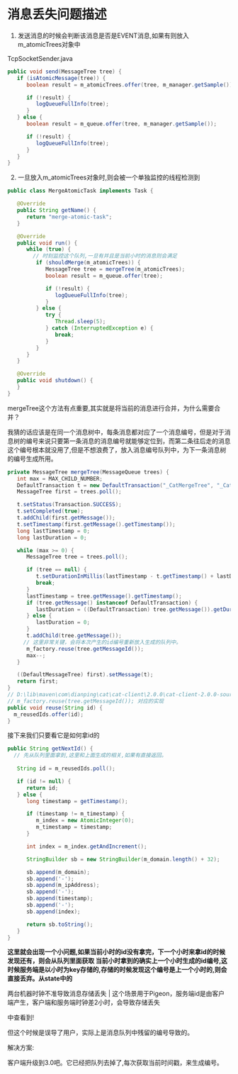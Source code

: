 

# 消息丢失问题描述

1. 发送消息的时候会判断该消息是否是EVENT消息,如果有则放入m_atomicTrees对象中

TcpSocketSender.java

```java
public void send(MessageTree tree) {
   if (isAtomicMessage(tree)) {
      boolean result = m_atomicTrees.offer(tree, m_manager.getSample());

      if (!result) {
         logQueueFullInfo(tree);
      }
   } else {
      boolean result = m_queue.offer(tree, m_manager.getSample());

      if (!result) {
         logQueueFullInfo(tree);
      }
   }
}
```

2. 一旦放入m_atomicTrees对象时,则会被一个单独监控的线程检测到

```java
public class MergeAtomicTask implements Task {

   @Override
   public String getName() {
      return "merge-atomic-task";
   }

   @Override
   public void run() {
      while (true) {
      	// 时刻监控这个队列,一旦有并且是当前小时的消息则会满足
         if (shouldMerge(m_atomicTrees)) {
            MessageTree tree = mergeTree(m_atomicTrees);
            boolean result = m_queue.offer(tree);

            if (!result) {
               logQueueFullInfo(tree);
            }
         } else {
            try {
               Thread.sleep(5);
            } catch (InterruptedException e) {
               break;
            }
         }
      }
   }

   @Override
   public void shutdown() {
   }
}
```

mergeTree这个方法有点重要,其实就是将当前的消息进行合并，为什么需要合并？

我猜的话应该是在同一个消息树中，每条消息都对应了一个消息编号，但是对于消息树的编号来说只要第一条消息的消息编号就能够定位到，而第二条往后走的消息这个编号根本就没用了,但是不想浪费了，放入消息编号队列中，为下一条消息树的编号生成所用。

```java
private MessageTree mergeTree(MessageQueue trees) {
   int max = MAX_CHILD_NUMBER;
   DefaultTransaction t = new DefaultTransaction("_CatMergeTree", "_CatMergeTree", null);
   MessageTree first = trees.poll();

   t.setStatus(Transaction.SUCCESS);
   t.setCompleted(true);
   t.addChild(first.getMessage());
   t.setTimestamp(first.getMessage().getTimestamp());
   long lastTimestamp = 0;
   long lastDuration = 0;

   while (max >= 0) {
      MessageTree tree = trees.poll();

      if (tree == null) {
         t.setDurationInMillis(lastTimestamp - t.getTimestamp() + lastDuration);
         break;
      }
      lastTimestamp = tree.getMessage().getTimestamp();
      if (tree.getMessage() instanceof DefaultTransaction) {
         lastDuration = ((DefaultTransaction) tree.getMessage()).getDurationInMillis();
      } else {
         lastDuration = 0;
      }
      t.addChild(tree.getMessage());
     // 这里非常关键，会将本次产生的id编号重新放入生成的队列中。
      m_factory.reuse(tree.getMessageId());
      max--;
   }

   ((DefaultMessageTree) first).setMessage(t);
   return first;
}
// D:\lib\maven\com\dianping\cat\cat-client\2.0.0\cat-client-2.0.0-sources.jar!\com\dianping\cat\message\internal\MessageIdFactory.java
// m_factory.reuse(tree.getMessageId()); 对应的实现
public void reuse(String id) {
  m_reusedIds.offer(id);
}
```

接下来我们只要看它是如何拿id的

```java
public String getNextId() {
  // 先从队列里面拿到,这里和上面生成的相关,如果有直接返回。
 
   String id = m_reusedIds.poll();

   if (id != null) {
      return id;
   } else {
      long timestamp = getTimestamp();

      if (timestamp != m_timestamp) {
         m_index = new AtomicInteger(0);
         m_timestamp = timestamp;
      }

      int index = m_index.getAndIncrement();

      StringBuilder sb = new StringBuilder(m_domain.length() + 32);

      sb.append(m_domain);
      sb.append('-');
      sb.append(m_ipAddress);
      sb.append('-');
      sb.append(timestamp);
      sb.append('-');
      sb.append(index);

      return sb.toString();
   }
}
```

**这里就会出现一个小问题,如果当前小时的id没有拿完，下一个小时来拿id的时候发现还有，则会从队列里面获取 当前小时拿到的确实上一个小时生成的id编号,这时候服务端是以小时为key存储的,存储的时候发现这个编号是上一个小时的,则会直接丢弃。从state中的**

两台机器时钟不准导致消息存储丢失 | 这个场景用于Pigeon，服务端id是由客户端产生，客户端和服务端时钟差2小时，会导致存储丢失

中查看到!

但这个时候是误导了用户，实际上是消息队列中残留的编号导致的。

解决方案: 

客户端升级到3.0吧。它已经把队列去掉了,每次获取当前时间戳，来生成编号。